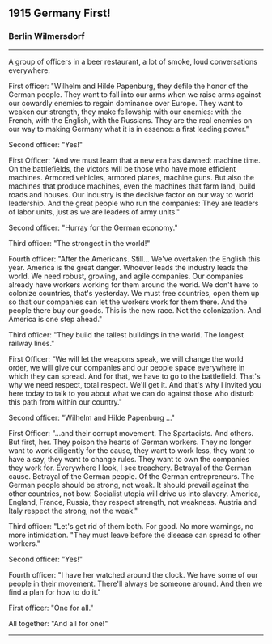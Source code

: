 
## **1915** Germany First!

### Berlin Wilmersdorf
____
A group of officers in a beer restaurant, a lot of smoke, loud conversations everywhere.

First officer: "Wilhelm and Hilde Papenburg, they defile the honor of the German people.
They want to fall into our arms when we raise arms against our cowardly enemies to regain dominance over Europe.
They want to weaken our strength, they make fellowship with our enemies: with the French, with the English, with the Russians.
They are the real enemies on our way to making Germany what it is in essence: a first leading power."

Second officer: "Yes!"

First Officer: "And we must learn that a new era has dawned: machine time.
On the battlefields, the victors will be those who have more efficient machines.
Armored vehicles, armored planes, machine guns.
But also the machines that produce machines, even the machines that farm land, build roads and houses.
Our industry is the decisive factor on our way to world leadership.
And the great people who run the companies: They are leaders of labor units, just as we are leaders of army units."

Second officer: "Hurray for the German economy."

Third officer: "The strongest in the world!"

Fourth officer: "After the Americans.
Still... We've overtaken the English this year.
America is the great danger.
Whoever leads the industry leads the world.
We need robust, growing, and agile companies.
Our companies already have workers working for them around the world.
We don't have to colonize countries, that's yesterday.
We must free countries, open them up so that our companies can let the workers work for them there.
And the people there buy our goods.
This is the new race.
Not the colonization.
And America is one step ahead."

Third officer: "They build the tallest buildings in the world.
The longest railway lines."

First Officer: "We will let the weapons speak, we will change the world order, we will give our companies and our people space everywhere in which they can spread.
And for that, we have to go to the battlefield.
That's why we need respect, total respect.
We'll get it.
And that's why I invited you here today to talk to you about what we can do against those who disturb this path from within our country."

Second officer: "Wilhelm and Hilde Papenburg ..."

First Officer: "...and their corrupt movement.
The Spartacists.
And others.
But first, her.
They poison the hearts of German workers.
They no longer want to work diligently for the cause, they want to work less, they want to have a say, they want to change rules.
They want to own the companies they work for.
Everywhere I look, I see treachery.
Betrayal of the German cause.
Betrayal of the German people.
Of the German entrepreneurs.
The German people should be strong, not weak.
It should prevail against the other countries, not bow.
Socialist utopia will drive us into slavery.
America, England, France, Russia, they respect strength, not weakness.
Austria and Italy respect the strong, not the weak."

Third officer: "Let's get rid of them both.
For good.
No more warnings, no more intimidation.
"They must leave before the disease can spread to other workers."

Second officer: "Yes!"

Fourth officer: "I have her watched around the clock.
We have some of our people in their movement.
There'll always be someone around.
And then we find a plan for how to do it."

First officer: "One for all."

All together: "And all for one!"
____

